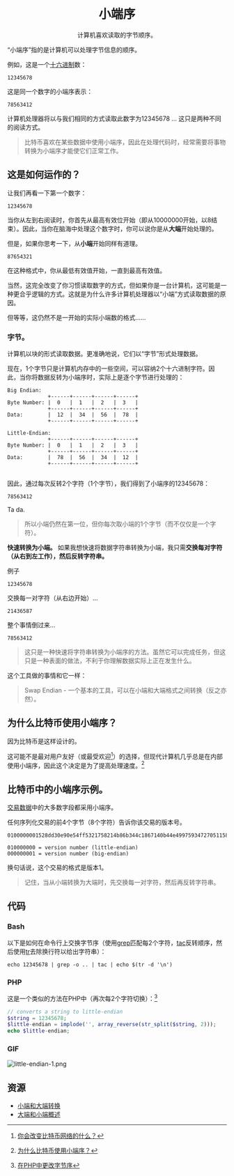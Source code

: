 # <center>小端序</center>
<center>计算机喜欢读取的字节顺序。</center>

“小端序”指的是计算机可以处理字节信息的顺序。

例如，这是一个[十六进制](../Hexadecimal/hexadecimal.md)数：
```
12345678
```
这是同一个数字的小端序表示：
```
78563412
```
计算机处理器将以与我们相同的方式读取此数字为12345678 ... 这只是两种不同的阅读方式。

>比特币喜欢在某些数据中使用小端序，因此在处理代码时，经常需要将事物转换为小端序才能使它们正常工作。

## 这是如何运作的？
让我们再看一下第一个数字：
```
12345678
```
当你从左到右阅读时，你首先从最高有效位开始（即从10000000开始，以8结束）。因此，当你在脑海中处理这个数字时，你可以说你是从**大端**开始处理的。

但是，如果你思考一下，从**小端**开始同样有道理。
```
87654321
```
在这种格式中，你从最低有效值开始，一直到最高有效值。

当然，这完全改变了你习惯读取数字的方式，但如果你是一台计算机，这可能是一种更合乎逻辑的方式。这就是为什么许多计算机处理器以“小端”方式读取数据的原因。

但等等，这仍然不是一开始的实际小端数的格式……

### 字节。
计算机以块的形式读取数据。更准确地说，它们以“字节”形式处理数据。

现在，1个字节只是计算机内存中的一些空间，可以容纳2个十六进制字符。因此，当你将数据反转为小端序时，实际上是逐个字节进行处理的：
```
Big Endian:
             +------+------+------+------+
Byte Number: |  0   |  1   |  2   |  3   |
             +------+------+------+------+
Data:        |  12  |  34  |  56  |  78  |
             +------+------+------+------+

Little-Endian:
             +------+------+------+------+
Byte Number: |  0   |  1   |  2   |  3   |
             +------+------+------+------+
Data:        |  78  |  56  |  34  |  12  |
             +------+------+------+------+
        
```

因此，通过每次反转2个字符（1个字节），我们得到了小端序的12345678：
```
78563412
```
Ta da.
>所以小端仍然在第一位，但你每次取小端的1个字节（而不仅仅是一个字符）。

**快速转换为小端。**
如果我想快速将数据字符串转换为小端，我只需**交换每对字符（从右到左工作），然后反转字符串。**

例子
```
12345678
```
交换每一对字符（从右边开始）...
```
21436587
```
整个事情倒过来...
```
78563412
```

>这只是一种快速将字符串转换为小端序的方法。虽然它可以完成任务，但这只是一种表面的做法，不利于你理解数据实际上正在发生什么。

这个工具做的事情和它一样：

>Swap Endian - 一个基本的工具，可以在小端和大端格式之间转换（反之亦然）。

## 为什么比特币使用小端序？

因为比特币是这样设计的。

这可能不是最对用户友好（或最受欢迎[^1]）的选择，但现代计算机几乎总是在内部使用小端序，因此这个决定是为了提高处理速度。[^2]

## 比特币中的小端序示例。

[交易数据](../../Transaction/Transaction%20Data/Transaction%20Data.md)中的大多数字段都采用小端序。

任何序列化交易的前4个字节（8个字符）告诉你该交易的版本号。
```
0100000001528dd30e90e54ff5321758214b86b344c1867140b44e49975934727051158a0a000000008b4830450221008e332006edbbbda724f5955f55e29ec1dd526f9a7f7599b5c801860b3e378e4e02201c3f501bf1f43010e85a25abbd0fc4547491c334744cc4728d86914a59811dd4014104212b6993b785b677e55a886f9353b1d216c939c86b96d5d86e8f3bd8d8ffe2164ecf7c0f6ecc8c525a4850f896af1a7612fb7520ad88f77717ee4c824ab00582ffffffff01f06c3577000000001976a914d1a4db47565243b566b5fc400ff59400ac254cb988ac00000000
```
```
010000000 = version number (little-endian)
000000001 = version number (big-endian)
```
换句话说，这个交易的格式是版本1。

>记住，当从小端转换为大端时，先交换每一对字符，然后再反转字符串。

## 代码

### Bash
以下是如何在命令行上交换字节序（使用[grep](https://linux.die.net/man/1/grep)匹配每2个字符，[tac](https://linux.die.net/man/1/tac)反转顺序，然后使用[tr](https://linux.die.net/man/1/tr)去除换行符以给出字符串）：
```
echo 12345678 | grep -o .. | tac | echo $(tr -d '\n')
```

### PHP
这是一个类似的方法在PHP中（再次每2个字符切换）：[^3]
```php
// converts a string to little-endian
$string = 12345678;
$little-endian = implode('', array_reverse(str_split($string, 2)));
echo $little-endian;
```

### GIF
![little-endian-1.png](img/Little-Endian-1%20(1).gif)

## 资源
* [小端和大端转换](http://phoxis.org/2010/01/28/little-big-endian-conversion/)
* [大端和小端概述](http://www.cs.umd.edu/class/sum2003/cmsc311/Notes/Data/endian.html)


[^1]:[你会改变比特币网络的什么？](https://bitcointalk.org/index.php?topic=4278.0)
[^2]:[为什么比特币使用小端序？](http://bitcoin.stackexchange.com/questions/2063/why-does-the-bitcoin-protocol-use-the-little-endian-notation#answer-2069)
[^3]:[在PHP中更改字节序](http://stackoverflow.com/questions/7547056/changing-endianness-in-php#answer-7548355)